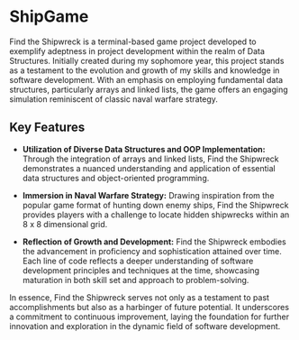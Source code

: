 # ShipGame

Find the Shipwreck is a terminal-based game project developed to exemplify adeptness in project development within the realm of Data Structures. Initially created during my sophomore year, this project stands as a testament to the evolution and growth of my skills and knowledge in software development. With an emphasis on employing fundamental data structures, particularly arrays and linked lists, the game offers an engaging simulation reminiscent of classic naval warfare strategy.

## Key Features

- **Utilization of Diverse Data Structures and OOP Implementation:** Through the integration of arrays and linked lists, Find the Shipwreck demonstrates a nuanced understanding and application of essential data structures and object-oriented programming.

- **Immersion in Naval Warfare Strategy:** Drawing inspiration from the popular game format of hunting down enemy ships, Find the Shipwreck provides players with a challenge to locate hidden shipwrecks within an 8 x 8 dimensional grid.

- **Reflection of Growth and Development:** Find the Shipwreck embodies the advancement in proficiency and sophistication attained over time. Each line of code reflects a deeper understanding of software development principles and techniques at the time, showcasing maturation in both skill set and approach to problem-solving.

In essence, Find the Shipwreck serves not only as a testament to past accomplishments but also as a harbinger of future potential. It underscores a commitment to continuous improvement, laying the foundation for further innovation and exploration in the dynamic field of software development.
